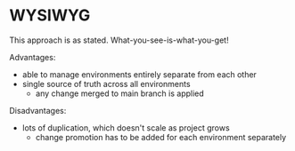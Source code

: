 # WYSIWYG

This approach is as stated. What-you-see-is-what-you-get!

Advantages:

- able to manage environments entirely separate from each other
- single source of truth across all environments
  - any change merged to main branch is applied

Disadvantages:

- lots of duplication, which doesn't scale as project grows
  - change promotion has to be added for each environment separately
